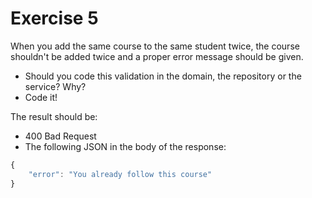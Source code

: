 # Exercise 5

When you add the same course to the same student twice, the course shouldn't be added twice and a proper error message should be given.

- Should you code this validation in the domain, the repository or the service? Why?
- Code it!

The result should be:

- 400 Bad Request
- The following JSON in the body of the response:

```javascript
{
    "error": "You already follow this course"
}
```
